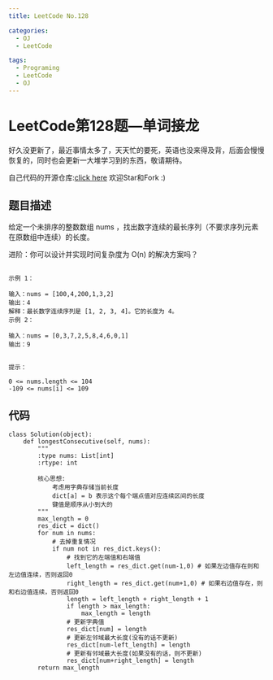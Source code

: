 ```yaml
---
title: LeetCode No.128

categories:
  - OJ
  - LeetCode

tags:
  - Programing
  - LeetCode
  - OJ
---
```



# LeetCode第128题—单词接龙
好久没更新了，最近事情太多了，天天忙的要死，英语也没来得及背，后面会慢慢恢复的，同时也会更新一大堆学习到的东西，敬请期待。  

自己代码的开源仓库:[click here](https://github.com/zs670980918/LeetCode_Coding_Record)  欢迎Star和Fork :)

## 题目描述
给定一个未排序的整数数组 nums ，找出数字连续的最长序列（不要求序列元素在原数组中连续）的长度。

进阶：你可以设计并实现时间复杂度为 O(n) 的解决方案吗？

```

示例 1：

输入：nums = [100,4,200,1,3,2]
输出：4
解释：最长数字连续序列是 [1, 2, 3, 4]。它的长度为 4。
示例 2：

输入：nums = [0,3,7,2,5,8,4,6,0,1]
输出：9
 

提示：

0 <= nums.length <= 104
-109 <= nums[i] <= 109

````
## 代码
```
class Solution(object):
    def longestConsecutive(self, nums):
        """
        :type nums: List[int]
        :rtype: int

        核心思想:
            考虑用字典存储当前长度
            dict[a] = b 表示这个每个端点值对应连续区间的长度
            键值是顺序从小到大的
        """
        max_length = 0
        res_dict = dict()
        for num in nums:
            # 去掉重复情况
            if num not in res_dict.keys():
                # 找到它的左端值和右端值
                left_length = res_dict.get(num-1,0) # 如果左边值存在则和左边值连续，否则返回0
                right_length = res_dict.get(num+1,0) # 如果右边值存在，则和右边值连续，否则返回0
                length = left_length + right_length + 1
                if length > max_length:
                    max_length = length
                # 更新字典值
                res_dict[num] = length
                # 更新左邻域最大长度(没有的话不更新)
                res_dict[num-left_length] = length
                # 更新有邻域最大长度(如果没有的话，则不更新)
                res_dict[num+right_length] = length
        return max_length

```